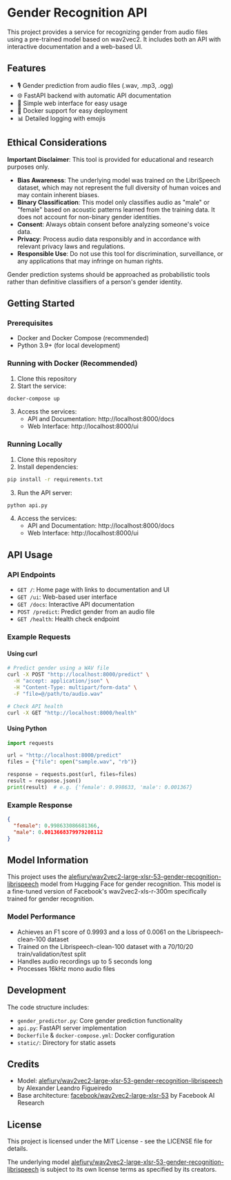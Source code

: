 # Gender Recognition API

This project provides a service for recognizing gender from audio files using a pre-trained model based on wav2vec2. It includes both an API with interactive documentation and a web-based UI.

## Features

- 🎙️ Gender prediction from audio files (.wav, .mp3, .ogg)
- 🌐 FastAPI backend with automatic API documentation
- 👥 Simple web interface for easy usage
- 🐳 Docker support for easy deployment
- 📊 Detailed logging with emojis

## Ethical Considerations

**Important Disclaimer**: This tool is provided for educational and research purposes only.

- **Bias Awareness**: The underlying model was trained on the LibriSpeech dataset, which may not represent the full diversity of human voices and may contain inherent biases.
- **Binary Classification**: This model only classifies audio as "male" or "female" based on acoustic patterns learned from the training data. It does not account for non-binary gender identities.
- **Consent**: Always obtain consent before analyzing someone's voice data.
- **Privacy**: Process audio data responsibly and in accordance with relevant privacy laws and regulations.
- **Responsible Use**: Do not use this tool for discrimination, surveillance, or any applications that may infringe on human rights.

Gender prediction systems should be approached as probabilistic tools rather than definitive classifiers of a person's gender identity.

## Getting Started

### Prerequisites

- Docker and Docker Compose (recommended)
- Python 3.9+ (for local development)

### Running with Docker (Recommended)

1. Clone this repository
2. Start the service:

```bash
docker-compose up
```

3. Access the services:
   - API and Documentation: http://localhost:8000/docs
   - Web Interface: http://localhost:8000/ui

### Running Locally

1. Clone this repository
2. Install dependencies:

```bash
pip install -r requirements.txt
```

3. Run the API server:

```bash
python api.py
```

4. Access the services:
   - API and Documentation: http://localhost:8000/docs
   - Web Interface: http://localhost:8000/ui

## API Usage

### API Endpoints

- `GET /`: Home page with links to documentation and UI
- `GET /ui`: Web-based user interface
- `GET /docs`: Interactive API documentation
- `POST /predict`: Predict gender from an audio file
- `GET /health`: Health check endpoint

### Example Requests

#### Using curl

```bash
# Predict gender using a WAV file
curl -X POST "http://localhost:8000/predict" \
  -H "accept: application/json" \
  -H "Content-Type: multipart/form-data" \
  -F "file=@/path/to/audio.wav"

# Check API health
curl -X GET "http://localhost:8000/health"
```

#### Using Python

```python
import requests

url = "http://localhost:8000/predict"
files = {"file": open("sample.wav", "rb")}

response = requests.post(url, files=files)
result = response.json()
print(result)  # e.g. {'female': 0.998633, 'male': 0.001367}
```

### Example Response

```json
{
  "female": 0.998633086681366,
  "male": 0.0013668379979208112
}
```

## Model Information

This project uses the [alefiury/wav2vec2-large-xlsr-53-gender-recognition-librispeech](https://huggingface.co/alefiury/wav2vec2-large-xlsr-53-gender-recognition-librispeech) model from Hugging Face for gender recognition. This model is a fine-tuned version of Facebook's wav2vec2-xls-r-300m specifically trained for gender recognition.

### Model Performance

- Achieves an F1 score of 0.9993 and a loss of 0.0061 on the Librispeech-clean-100 dataset
- Trained on the Librispeech-clean-100 dataset with a 70/10/20 train/validation/test split
- Handles audio recordings up to 5 seconds long
- Processes 16kHz mono audio files

## Development

The code structure includes:

- `gender_predictor.py`: Core gender prediction functionality
- `api.py`: FastAPI server implementation
- `Dockerfile` & `docker-compose.yml`: Docker configuration
- `static/`: Directory for static assets

## Credits

- Model: [alefiury/wav2vec2-large-xlsr-53-gender-recognition-librispeech](https://huggingface.co/alefiury/wav2vec2-large-xlsr-53-gender-recognition-librispeech) by Alexander Leandro Figueiredo
- Base architecture: [facebook/wav2vec2-large-xlsr-53](https://huggingface.co/facebook/wav2vec2-large-xlsr-53) by Facebook AI Research

## License

This project is licensed under the MIT License - see the LICENSE file for details.

The underlying model [alefiury/wav2vec2-large-xlsr-53-gender-recognition-librispeech](https://huggingface.co/alefiury/wav2vec2-large-xlsr-53-gender-recognition-librispeech) is subject to its own license terms as specified by its creators.